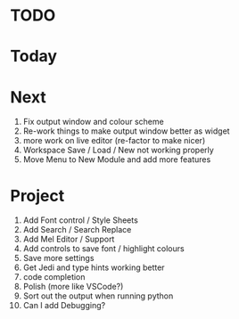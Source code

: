 # TODO

# Today

# Next

1. Fix output window and colour scheme
2. Re-work things to make output window better as widget
3. more work on live editor (re-factor to make nicer)
4. Workspace Save / Load / New not working properly
5. Move Menu to New Module and add more features


# Project 
1. Add Font control / Style Sheets
2. Add Search / Search Replace
3. Add Mel Editor / Support
4. Add controls to save font / highlight colours
5. Save more settings
6. Get Jedi and type hints working better
7. code completion
8. Polish (more like VSCode?)
9. Sort out the output when running python
10. Can I add Debugging?